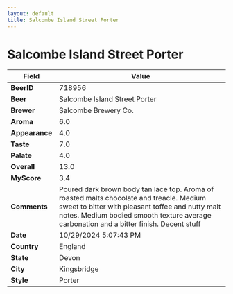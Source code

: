```yaml
---
layout: default
title: Salcombe Island Street Porter
---
```


# Salcombe Island Street Porter

| Field         | Value     |
|---------------|-----------|
| **BeerID** | 718956 |
| **Beer** | Salcombe Island Street Porter |
| **Brewer** | Salcombe Brewery Co. |
| **Aroma** | 6.0 |
| **Appearance** | 4.0 |
| **Taste** | 7.0 |
| **Palate** | 4.0 |
| **Overall** | 13.0 |
| **MyScore** | 3.4 |
| **Comments** | Poured dark brown body tan lace top.  Aroma of roasted malts chocolate and treacle.  Medium sweet to bitter with pleasant toffee and nutty malt notes. Medium bodied smooth texture average carbonation and a bitter finish.  Decent stuff  |
| **Date** | 10/29/2024 5:07:43 PM |
| **Country** | England |
| **State** | Devon |
| **City** | Kingsbridge |
| **Style** | Porter |

